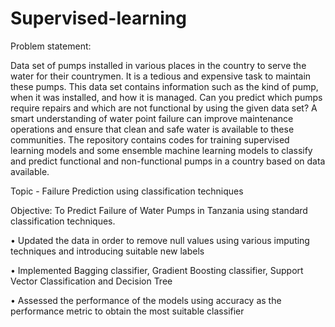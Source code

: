 # Supervised-learning
Problem statement:

Data set of pumps installed in various places in the country to serve the water for their countrymen. It is a tedious and expensive task to maintain these pumps. This data set contains information such as the kind of pump, when it was installed, and how it is managed. Can you predict which pumps require repairs and which are not functional by using the given data set? A smart understanding of water point failure can improve maintenance operations and ensure that clean and safe water is available to these communities. The repository contains codes for training supervised learning models and some ensemble machine learning models to classify and predict functional and non-functional pumps in a country based on data available.

Topic - Failure Prediction using classification techniques

Objective: To Predict Failure of Water Pumps in Tanzania using standard classification techniques.

•	Updated the data in order to remove null values using various imputing techniques and introducing suitable new labels

•	Implemented Bagging classifier, Gradient Boosting classifier, Support Vector Classification and Decision Tree

•	Assessed the performance of the models using accuracy as the performance metric to obtain the most suitable classifier
